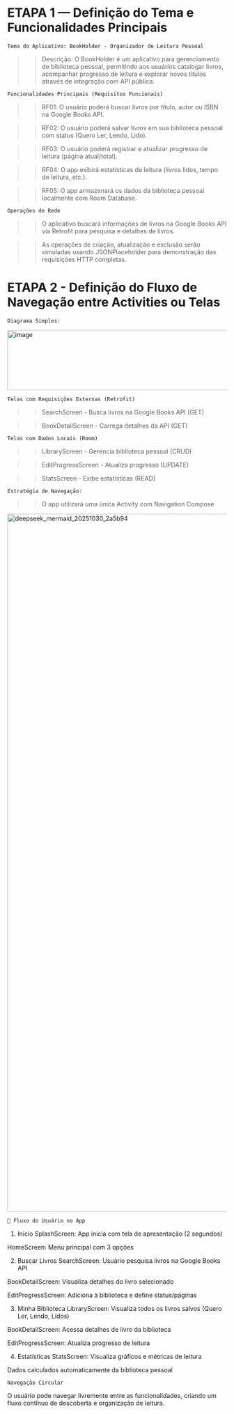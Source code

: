 # ETAPA 1 — Definição do Tema e Funcionalidades Principais

```Tema do Aplicativo: BookHolder - Organizador de Leitura Pessoal```
>>Descrição:
>>O BookHolder é um aplicativo para gerenciamento de biblioteca pessoal, permitindo aos usuários catalogar livros, acompanhar progresso de leitura e explorar novos títulos através de integração com API pública.

```Funcionalidades Principais (Requisitos Funcionais)```
>>RF01: O usuário poderá buscar livros por título, autor ou ISBN na Google Books API.

>>RF02: O usuário poderá salvar livros em sua biblioteca pessoal com status (Quero Ler, Lendo, Lido).

>>RF03: O usuário poderá registrar e atualizar progresso de leitura (página atual/total).

>>RF04: O app exibirá estatísticas de leitura (livros lidos, tempo de leitura, etc.).

>>RF05: O app armazenará os dados da biblioteca pessoal localmente com Room Database.

```Operações de Rede```
>>O aplicativo buscará informações de livros na Google Books API via Retrofit para pesquisa e detalhes de livros.

>>As operações de criação, atualização e exclusão serão simuladas usando JSONPlaceholder para demonstração das requisições HTTP completas.

# ETAPA 2 - Definição do Fluxo de Navegação entre Activities ou Telas

```Diagrama Simples:```

<img width="643" height="138" alt="image" src="https://github.com/user-attachments/assets/4ca9aff8-c639-4d86-a809-fc7aaa0335bf" />


```Telas com Requisições Externas (Retrofit)```
>>SearchScreen - Busca livros na Google Books API (GET)

>>BookDetailScreen - Carrega detalhes da API (GET)

```Telas com Dados Locais (Room)```
>>LibraryScreen - Gerencia biblioteca pessoal (CRUD)

>>EditProgressScreen - Atualiza progresso (UPDATE)

>>StatsScreen - Exibe estatísticas (READ)


```Estratégia de Navegação:```
>>O app utilizará uma única Activity com Navigation Compose

<img width="1612" height="1603" alt="deepseek_mermaid_20251030_2a5b94" src="https://github.com/user-attachments/assets/01baa45a-3532-413c-86a6-328c8179763f" />

```👤 Fluxo do Usuário no App```

1. Início
SplashScreen: App inicia com tela de apresentação (2 segundos)

HomeScreen: Menu principal com 3 opções

2. Buscar Livros
SearchScreen: Usuário pesquisa livros na Google Books API

BookDetailScreen: Visualiza detalhes do livro selecionado

EditProgressScreen: Adiciona à biblioteca e define status/páginas

3. Minha Biblioteca
LibraryScreen: Visualiza todos os livros salvos (Quero Ler, Lendo, Lidos)

BookDetailScreen: Acessa detalhes de livro da biblioteca

EditProgressScreen: Atualiza progresso de leitura

4. Estatísticas
StatsScreen: Visualiza gráficos e métricas de leitura

Dados calculados automaticamente da biblioteca pessoal

```Navegação Circular```

O usuário pode navegar livremente entre as funcionalidades, criando um fluxo contínuo de descoberta e organização de leitura.






